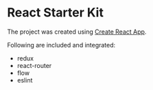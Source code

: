 # React Starter Kit

The project was created using [Create React App](https://github.com/facebookincubator/create-react-app).

Following are included and integrated:
- redux
- react-router
- flow
- eslint
